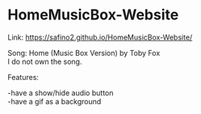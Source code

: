 # HomeMusicBox-Website

Link: https://safino2.github.io/HomeMusicBox-Website/ <br>

Song: Home (Music Box Version) by Toby Fox <br>
I do not own the song. <br>

Features: <br>

-have a show/hide audio button <br>
-have a gif as a background <br>
